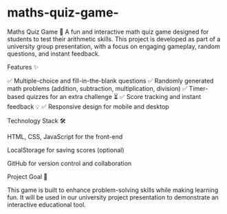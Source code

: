 # maths-quiz-game-
Maths Quiz Game 🎯  A fun and interactive math quiz game designed for students to test their arithmetic skills. This project is developed as part of a university group presentation, with a focus on engaging gameplay, random questions, and instant feedback.


Features ✨

✅ Multiple-choice and fill-in-the-blank questions
✅ Randomly generated math problems (addition, subtraction, multiplication, division)
✅ Timer-based quizzes for an extra challenge ⏳
✅ Score tracking and instant feedback 💡
✅ Responsive design for mobile and desktop

Technology Stack 🛠️

HTML, CSS, JavaScript for the front-end

LocalStorage for saving scores (optional)

GitHub for version control and collaboration


Project Goal 🎯

This game is built to enhance problem-solving skills while making learning fun. It will be used in our university project presentation to demonstrate an interactive educational tool.

